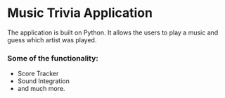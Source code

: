 # Music Trivia Application #

The application is built on Python. It allows the users to play a music and guess which artist was played.

### Some of the functionality: ###

* Score Tracker
* Sound Integration
* and much more.
